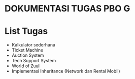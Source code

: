 # DOKUMENTASI TUGAS PBO G


# List Tugas
- Kalkulator sederhana
- Ticket Machine
- Auction System
- Tech Support System
- World of Zuul
- Implementasi Inheritance (Network dan Rental Mobil)
